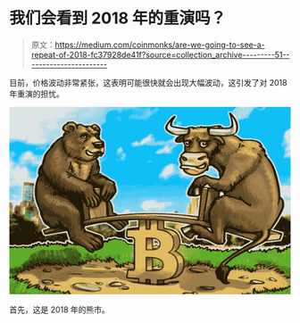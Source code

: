 # 我们会看到 2018 年的重演吗？

> 原文：<https://medium.com/coinmonks/are-we-going-to-see-a-repeat-of-2018-fc37928de41f?source=collection_archive---------51----------------------->

目前，价格波动非常紧张，这表明可能很快就会出现大幅波动，这引发了对 2018 年重演的担忧。

![](img/79f18be4581b49c3668b634373a9ecbd.png)

首先，这是 2018 年的熊市。